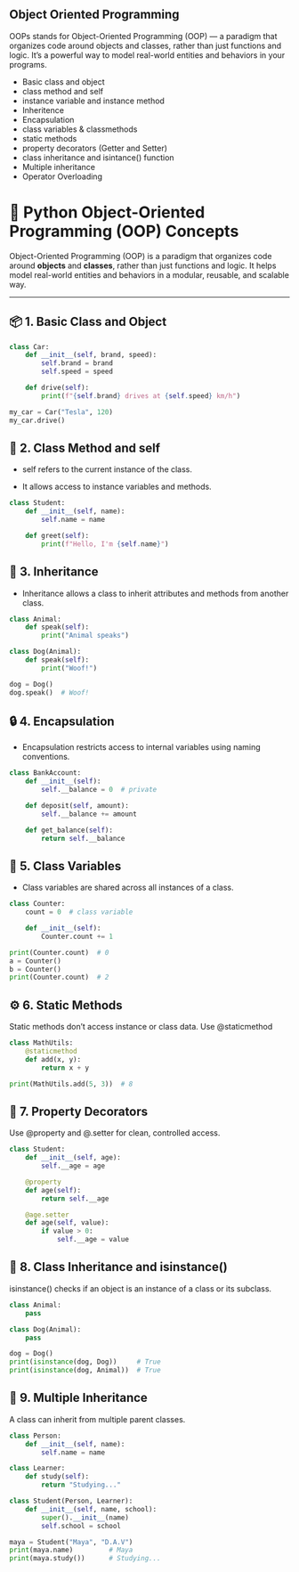 ## Object Oriented Programming

OOPs stands for Object-Oriented Programming (OOP) — a paradigm that organizes code around objects and classes, rather than just functions and logic. It’s a powerful way to model real-world entities and behaviors in your programs.

- Basic class and object
- class method and self
- instance variable and instance method
- Inheritence
- Encapsulation
- class variables & classmethods
- static methods
- property decorators (Getter and Setter)
- class inheritance and isintance() function
- Multiple inheritance
- Operator Overloading


# 🐍 Python Object-Oriented Programming (OOP) Concepts

Object-Oriented Programming (OOP) is a paradigm that organizes code around **objects** and **classes**, rather than just functions and logic. It helps model real-world entities and behaviors in a modular, reusable, and scalable way.

---

## 📦 1. Basic Class and Object

```python
class Car:
    def __init__(self, brand, speed):
        self.brand = brand
        self.speed = speed

    def drive(self):
        print(f"{self.brand} drives at {self.speed} km/h")

my_car = Car("Tesla", 120)
my_car.drive()
```
## 🧠 2. Class Method and self

- self refers to the current instance of the class.

- It allows access to instance variables and methods.
```python
class Student:
    def __init__(self, name):
        self.name = name

    def greet(self):
        print(f"Hello, I'm {self.name}")
```
## 🧬 3. Inheritance
-  Inheritance allows a class to inherit attributes and methods from another class.

```python
class Animal:
    def speak(self):
        print("Animal speaks")

class Dog(Animal):
    def speak(self):
        print("Woof!")

dog = Dog()
dog.speak()  # Woof!
```
## 🔒 4. Encapsulation
-  Encapsulation restricts access to internal variables using naming conventions.

```python
class BankAccount:
    def __init__(self):
        self.__balance = 0  # private

    def deposit(self, amount):
        self.__balance += amount

    def get_balance(self):
        return self.__balance
```
## 🧮 5. Class Variables
-  Class variables are shared across all instances of a class.

```python
class Counter:
    count = 0  # class variable

    def __init__(self):
        Counter.count += 1

print(Counter.count)  # 0
a = Counter()
b = Counter()
print(Counter.count)  # 2

```
## ⚙️ 6. Static Methods
Static methods don’t access instance or class data. Use @staticmethod

```python
class MathUtils:
    @staticmethod
    def add(x, y):
        return x + y

print(MathUtils.add(5, 3))  # 8
```
## 🧼 7. Property Decorators
Use @property and @<property>.setter for clean, controlled access.

```python
class Student:
    def __init__(self, age):
        self.__age = age

    @property
    def age(self):
        return self.__age

    @age.setter
    def age(self, value):
        if value > 0:
            self.__age = value
```
## 🧬 8. Class Inheritance and isinstance()
isinstance() checks if an object is an instance of a class or its subclass.


```python
class Animal:
    pass

class Dog(Animal):
    pass

dog = Dog()
print(isinstance(dog, Dog))     # True
print(isinstance(dog, Animal))  # True

```
## 🧩 9. Multiple Inheritance
A class can inherit from multiple parent classes.


```python
class Person:
    def __init__(self, name):
        self.name = name

class Learner:
    def study(self):
        return "Studying..."

class Student(Person, Learner):
    def __init__(self, name, school):
        super().__init__(name)
        self.school = school

maya = Student("Maya", "D.A.V")
print(maya.name)         # Maya
print(maya.study())      # Studying...
```